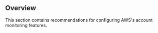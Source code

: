 ## Overview

This section contains recommendations for configuring AWS's account monitoring features.
